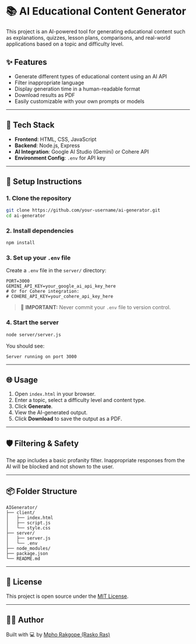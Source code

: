 
# 📚 AI Educational Content Generator

This project is an AI-powered tool for generating educational content such as explanations, quizzes, lesson plans, comparisons, and real-world applications based on a topic and difficulty level.

## ✨ Features

- Generate different types of educational content using an AI API
- Filter inappropriate language
- Display generation time in a human-readable format
- Download results as PDF
- Easily customizable with your own prompts or models

---

## 🧰 Tech Stack

- **Frontend**: HTML, CSS, JavaScript
- **Backend**: Node.js, Express
- **AI Integration**: Google AI Studio (Gemini) or Cohere API
- **Environment Config**: `.env` for API key

---

## 🚀 Setup Instructions

### 1. Clone the repository

```bash
git clone https://github.com/your-username/ai-generator.git
cd ai-generator
```

### 2. Install dependencies

```bash
npm install
```

### 3. Set up your `.env` file

Create a `.env` file in the `server/` directory:

```
PORT=3000
GEMINI_API_KEY=your_google_ai_api_key_here
# Or for Cohere integration:
# COHERE_API_KEY=your_cohere_api_key_here
```

> 🛑 **IMPORTANT:** Never commit your `.env` file to version control.

### 4. Start the server

```bash
node server/server.js
```

You should see:

```
Server running on port 3000
```

---

## 🌐 Usage

1. Open `index.html` in your browser.
2. Enter a topic, select a difficulty level and content type.
3. Click **Generate**.
4. View the AI-generated output.
5. Click **Download** to save the output as a PDF.

---

## 🛡️ Filtering & Safety

The app includes a basic profanity filter. Inappropriate responses from the AI will be blocked and not shown to the user.

---

## 📦 Folder Structure

```
AIGenerator/
├── client/
│   ├── index.html
│   ├── script.js
│   └── style.css
├── server/
│   ├── server.js
│   └── .env
├── node_modules/
├── package.json
└── README.md
```

---

## 📄 License

This project is open source under the [MIT License](LICENSE).

---

## 🙋‍♂️ Author

Built with 💻 by [Mpho Rakgope (Rasko Ras)](https://github.com/mphorakgope)
